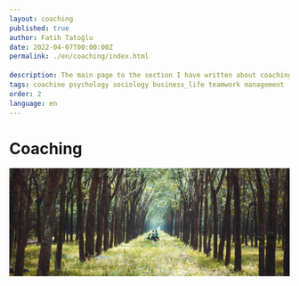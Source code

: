 ```yaml
---
layout: coaching
published: true
author: Fatih Tatoğlu
date: 2022-04-07T00:00:00Z
permalink: ./en/coaching/index.html

description: The main page to the section I have written about coaching, business life, teamwork, and management.
tags: coachine psychology sociology business_life teamwork management
order: 2
language: en
---
```


# Coaching

![Posts](../../image/coaching.jpg)
